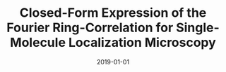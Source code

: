 ---
title: "Closed-Form Expression of the Fourier Ring-Correlation for Single-Molecule Localization Microscopy"
collection: publications
permalink: /publication/2019-01-01-Closed-Form-Expression-of-the-Fourier-Ring-Correlation-for-Single-Molecule-Localization-Microscopy
category: 'proceeding'
date: 2019-01-01
venue: 'Proceedings of the Sixteenth IEEE International Symposium on Biomedical Imaging: From Nano to Macro (ISBI&#39;19)'
paperurl: 'https://doi.org/10.1109/isbi.2019.8759279'
citation: ' Pham T.-a.,  E. Soubies,  D. Sage,  M. Unser, &quot;Closed-Form Expression of the Fourier Ring-Correlation for Single-Molecule Localization Microscopy.&quot; <i>Proceedings of the Sixteenth IEEE International Symposium on Biomedical Imaging: From Nano to Macro (ISBI&amp;#39;19)</i>, 321--324, April 8-11, 2019. <b>Best student paper award</b>'
---